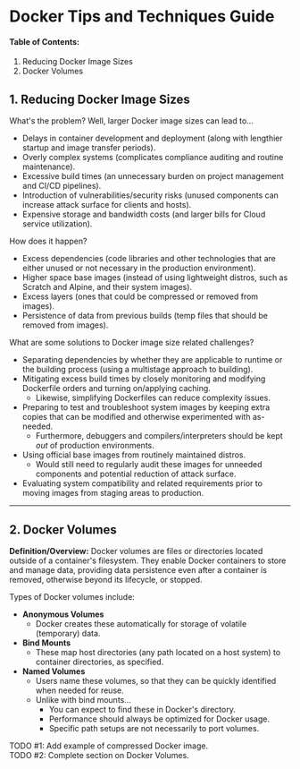 # Docker Tips and Techniques Guide
  
#### Table of Contents:

1. Reducing Docker Image Sizes
2. Docker Volumes
  
## 1. Reducing Docker Image Sizes
What's the problem? Well, larger Docker image sizes can lead to...

* Delays in container development and deployment (along with lengthier startup and image transfer periods).
* Overly complex systems (complicates compliance auditing and routine maintenance).
* Excessive build times (an unnecessary burden on project management and CI/CD pipelines).
* Introduction of vulnerabilities/security risks (unused components can increase attack surface for clients and hosts).
* Expensive storage and bandwidth costs (and larger bills for Cloud service utilization).

How does it happen?
  
* Excess dependencies (code libraries and other technologies that are either unused or not necessary in the production environment).
* Higher space base images (instead of using lightweight distros, such as Scratch and Alpine, and their system images).
* Excess layers (ones that could be compressed or removed from images).
* Persistence of data from previous builds (temp files that should be removed from images).

What are some solutions to Docker image size related challenges?

* Separating dependencies by whether they are applicable to runtime or the building process (using a multistage approach to building). 
* Mitigating excess build times by closely monitoring and modifying Dockerfile orders and turning on/applying caching.
  + Likewise, simplifying Dockerfiles can reduce complexity issues. 
* Preparing to test and troubleshoot system images by keeping extra copies that can be modified and otherwise experimented with as-needed.
  + Furthermore, debuggers and compilers/interpreters should be kept *out* of production environments.
* Using official base images from routinely maintained distros.
  + Would still need to regularly audit these images for unneeded components and potential reduction of attack surface.
* Evaluating system compatibility and related requirements prior to moving images from staging areas to production.
  
<hr />

## 2. Docker Volumes

**Definition/Overview:** Docker volumes are files or directories located outside of a container's filesystem. They enable Docker containers to store and manage data, providing data persistence even after a container is removed, otherwise beyond its lifecycle, or stopped.
  
Types of Docker volumes include:

* **Anonymous Volumes**
  + Docker creates these automatically for storage of volatile (temporary) data.
* **Bind Mounts**
  + These map host directories (any path located on a host system) to container directories, as specified.
* **Named Volumes**
  + Users name these volumes, so that they can be quickly identified when needed for reuse.
  + Unlike with bind mounts...
    - You can expect to find these in Docker's directory.
    - Performance should always be optimized for Docker usage.
    - Specific path setups are not necessarily to port volumes.
  
TODO #1: Add example of compressed Docker image.  
TODO #2: Complete section on Docker Volumes.
